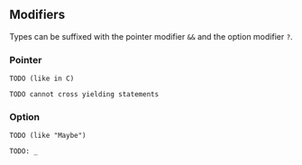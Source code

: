 ## Modifiers

Types can be suffixed with the pointer modifier `&&` and the option modifier
`?`.

### Pointer

`TODO (like in C)`

`TODO cannot cross yielding statements`

### Option

`TODO (like "Maybe")`

`TODO: _`
